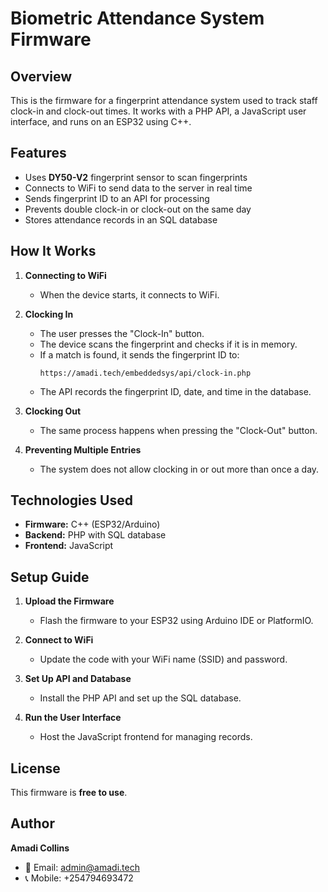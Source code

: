 
# Biometric Attendance System Firmware  

## Overview  
This is the firmware for a fingerprint attendance system used to track staff clock-in and clock-out times. It works with a PHP API, a JavaScript user interface, and runs on an ESP32 using C++.  

## Features  
- Uses **DY50-V2** fingerprint sensor to scan fingerprints  
- Connects to WiFi to send data to the server in real time  
- Sends fingerprint ID to an API for processing  
- Prevents double clock-in or clock-out on the same day  
- Stores attendance records in an SQL database  

## How It Works  
1. **Connecting to WiFi**  
   - When the device starts, it connects to WiFi.  

2. **Clocking In**  
   - The user presses the "Clock-In" button.  
   - The device scans the fingerprint and checks if it is in memory.  
   - If a match is found, it sends the fingerprint ID to:  
     ```
     https://amadi.tech/embeddedsys/api/clock-in.php
     ```
   - The API records the fingerprint ID, date, and time in the database.  

3. **Clocking Out**  
   - The same process happens when pressing the "Clock-Out" button.  

4. **Preventing Multiple Entries**  
   - The system does not allow clocking in or out more than once a day.  

## Technologies Used  
- **Firmware:** C++ (ESP32/Arduino)  
- **Backend:** PHP with SQL database  
- **Frontend:** JavaScript  

## Setup Guide  
1. **Upload the Firmware**  
   - Flash the firmware to your ESP32 using Arduino IDE or PlatformIO.  

2. **Connect to WiFi**  
   - Update the code with your WiFi name (SSID) and password.  

3. **Set Up API and Database**  
   - Install the PHP API and set up the SQL database.  

4. **Run the User Interface**  
   - Host the JavaScript frontend for managing records.  

## License  
This firmware is **free to use**.  

## Author  
**Amadi Collins**  
- 📧 Email: [admin@amadi.tech](mailto:admin@amadi.tech)  
- 📞 Mobile: +254794693472
